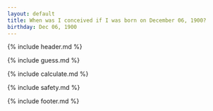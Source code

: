 ```yaml
---
layout: default
title: When was I conceived if I was born on December 06, 1900?
birthday: Dec 06, 1900
---
```


{% include header.md %}

{% include guess.md %}

{% include calculate.md %}

{% include safety.md %}

{% include footer.md %}



